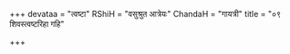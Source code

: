 +++
devataa = "त्वष्टा"
RShiH = "वसुश्रुत आत्रेयः"
ChandaH = "गायत्री"
title = "०९ शिवस्त्वष्टरिहा गहि"

+++
